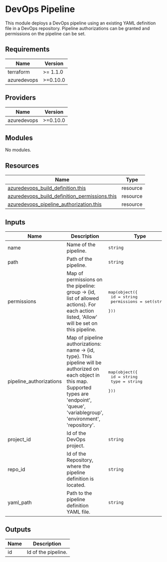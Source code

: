 # DevOps Pipeline

This module deploys a DevOps pipeline using an existing YAML definition file in a DevOps repository.
Pipeline authorizations can be granted and permissions on the pipeline can be set.

## Requirements

| Name | Version |
|------|---------|
| terraform | >= 1.1.0 |
| azuredevops | >=0.10.0 |

## Providers

| Name | Version |
|------|---------|
| azuredevops | >=0.10.0 |

## Modules

No modules.

## Resources

| Name | Type |
|------|------|
| [azuredevops_build_definition.this](https://registry.terraform.io/providers/microsoft/azuredevops/latest/docs/resources/build_definition) | resource |
| [azuredevops_build_definition_permissions.this](https://registry.terraform.io/providers/microsoft/azuredevops/latest/docs/resources/build_definition_permissions) | resource |
| [azuredevops_pipeline_authorization.this](https://registry.terraform.io/providers/microsoft/azuredevops/latest/docs/resources/pipeline_authorization) | resource |

## Inputs

| Name | Description | Type | Required |
|------|-------------|------|:--------:|
| name | Name of the pipeline. | `string` | yes |
| path | Path of the pipeline. | `string` | yes |
| permissions | Map of permissions on the pipeline: group -> {id, list of allowed actions}. For each action listed, 'Allow' will be set on this pipeline. | <pre>map(object({<br>    id          = string<br>    permissions = set(string)<br>  }))</pre> | yes |
| pipeline\_authorizations | Map of pipeline authorizations: name -> {id, type}. This pipeline will be authorized on each object in this map. Supported types are 'endpoint', 'queue', 'variablegroup', 'environment', 'repository'. | <pre>map(object({<br>    id   = string<br>    type = string<br>  }))</pre> | yes |
| project\_id | Id of the DevOps project. | `string` | yes |
| repo\_id | Id of the Repository, where the pipeline definition is located. | `string` | yes |
| yaml\_path | Path to the pipeline definition YAML file. | `string` | yes |

## Outputs

| Name | Description |
|------|-------------|
| id | Id of the pipeline. |
